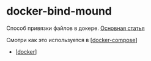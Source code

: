 # docker-bind-mound

Способ привязки файлов в докере. [Основная статья](https://docs.docker.com/storage/bind-mounts/)

Смотри как это используется в [[docker-compose]]

- [[docker]]

[//begin]: # "Autogenerated link references for markdown compatibility"
[docker-compose]: docker-compose "Docker-compose"
[docker]: ../lists/docker "Docker"
[//end]: # "Autogenerated link references"